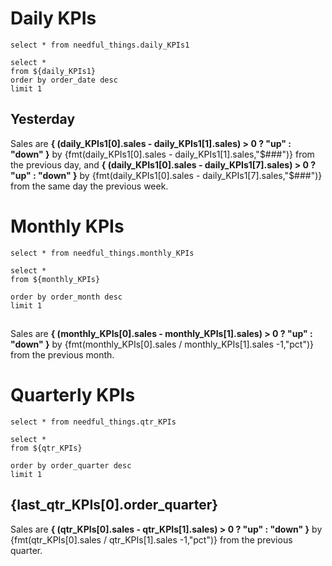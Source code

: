 # Daily KPIs


```daily_KPIs1
select * from needful_things.daily_KPIs1
```

```yesterday_KPIs
select *
from ${daily_KPIs1}
order by order_date desc
limit 1
```

## Yesterday

Sales are **{ (daily_KPIs1[0].sales - daily_KPIs1[1].sales) > 0 ? "up" : "down" }** by {fmt(daily_KPIs1[0].sales - daily_KPIs1[1].sales,"$###")} from the previous day, and **{ (daily_KPIs1[0].sales - daily_KPIs1[7].sales) > 0 ? "up" : "down" }** by {fmt(daily_KPIs1[0].sales - daily_KPIs1[7].sales,"$###")} from the same day the previous week.

<BigValue 
  data={yesterday_KPIs} 
  value='sales' 
  fmt='usd'
  comparison=daily_sales_chg 
  comparisonTitle='vs prev. day'
  comparisonFmt=pct1
/>

<BigValue 
  data={yesterday_KPIs} 
  value='orders' 
  comparison=daily_orders_chg 
  comparisonTitle='vs prev. day'
  comparisonFmt=pct1
/>

<BigValue 
  data={yesterday_KPIs} 
  value=aov 
  title='AOV'
  fmt='usd2'
  comparison=daily_aov_chg 
  comparisonTitle='vs prev. day'
  comparisonFmt=pct1
/>


<BarChart
    title='Daily sales, Last month'
    subtitle='USD'
    data={daily_KPIs1}
    x=order_date
    y=sales
    yFmt=usd
/>


# Monthly KPIs


```monthly_KPIs
select * from needful_things.monthly_KPIs

```

```last_month_KPIs
select *
from ${monthly_KPIs}

order by order_month desc
limit 1
```

## <Value data = {last_month_KPIs} fmt="mmmm yyyy"/>



Sales are **{ (monthly_KPIs[0].sales - monthly_KPIs[1].sales) > 0 ? "up" : "down" }** by {fmt(monthly_KPIs[0].sales / monthly_KPIs[1].sales -1,"pct")} from the previous month.



<BigValue
    data={last_month_KPIs}
    value='sales'
    fmt='usd'
    comparison=monthly_sales_chg
    comparisonTitle='vs prev. month'
    comparisonFmt=pct1
/>
<BigValue
    data={last_month_KPIs}
    value='orders'
    comparison=monthly_orders_chg
    comparisonTitle='vs prev. month'
    comparisonFmt=pct1
/>
<BigValue
    data={last_month_KPIs}
    value=aov
    title='AOV'
    fmt=usd2
    comparison=monthly_aov_chg
    comparisonTitle='vs prev. month'
    comparisonFmt=pct1
/>





<AreaChart
    title='Monthly sales, Last 12 months'
    subtitle='USD'
    data={monthly_KPIs}
    x=order_month
    y=sales
    yFmt=usd
/>



# Quarterly KPIs

```qtr_KPIs
select * from needful_things.qtr_KPIs

```

```last_qtr_KPIs
select *
from ${qtr_KPIs}

order by order_quarter desc
limit 1
```

## {last_qtr_KPIs[0].order_quarter}



Sales are **{ (qtr_KPIs[0].sales - qtr_KPIs[1].sales) > 0 ? "up" : "down" }** by {fmt(qtr_KPIs[0].sales / qtr_KPIs[1].sales -1,"pct")} from the previous quarter.

<BigValue
    data={last_qtr_KPIs}
    value='sales'
    fmt='usd'
    comparison=qtr_sales_chg
    comparisonTitle='vs prev. quarter'
    comparisonFmt=pct1
/>
<BigValue
    data={last_qtr_KPIs}
    value='orders'
    fmt=num0
    comparison=qtr_orders_chg
    comparisonTitle='vs prev. quarter'
    comparisonFmt=pct1
/>
<BigValue
    data={last_qtr_KPIs}
    value=aov
    title='AOV'
    fmt=usd2
    comparison=qtr_aov_chg
    comparisonTitle='vs prev. quarter'
    comparisonFmt=pct1
/>




<LineChart
    title='Quarterly sales, 2019 - 2022'
    subtitle='USD'
    data={qtr_KPIs}
    x=order_quarter
    y=sales
    yFmt=usd1m
    sort=false
    labels=true
    labelFmt=usd0k
/>

